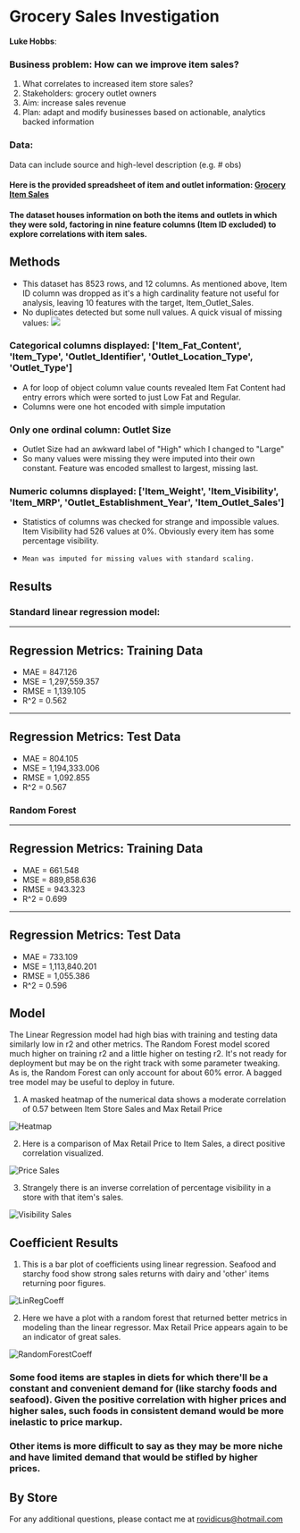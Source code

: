 # Grocery Sales Investigation

**Luke Hobbs**: 

### Business problem: How can we improve item sales?
1. What correlates to increased item store sales?
2. Stakeholders: grocery outlet owners
3. Aim: increase sales revenue
4. Plan: adapt and modify businesses based on actionable, analytics backed information

### Data:
Data can include source and high-level description (e.g. # obs)
#### Here is the provided spreadsheet of item and outlet information: [Grocery Item Sales](https://drive.google.com/file/d/1syH81TVrbBsdymLT_jl2JIf6IjPXtSQw/view)
#### The dataset houses information on both the items and outlets in which they were sold, factoring in nine feature columns (Item ID excluded) to explore correlations with item sales.

## Methods
- This dataset has 8523 rows, and 12 columns. As mentioned above, Item ID column was dropped as it's a high cardinality feature not useful for analysis, leaving 10 features with the target, Item_Outlet_Sales.
- No duplicates detected but some null values. A quick visual of missing values:
  ![](https://github.com/Rovidicus/Prediction-of-Product-Sales/assets/141533406/c675b525-7e35-4d41-913a-a7a038badbf6)
### Categorical columns displayed: ['Item_Fat_Content', 'Item_Type', 'Outlet_Identifier', 'Outlet_Location_Type', 'Outlet_Type']
-   A for loop of object column value counts revealed Item Fat Content had entry errors which were sorted to just Low Fat and Regular.
-   Columns were one hot encoded with simple imputation
### Only one ordinal column: Outlet Size
-   Outlet Size had an awkward label of "High" which I changed to "Large"
-   So many values were missing they were imputed into their own constant. Feature was encoded smallest to largest, missing last.
### Numeric columns displayed: ['Item_Weight', 'Item_Visibility', 'Item_MRP', 'Outlet_Establishment_Year', 'Item_Outlet_Sales']
-   Statistics of columns was checked for strange and impossible values. Item Visibility had 526 values at 0%. Obviously every item has some percentage visibility.
-     Mean was imputed for missing values with standard scaling.
## Results

### Standard linear regression model: 
------------------------------------------------------------
Regression Metrics: Training Data
------------------------------------------------------------
- MAE = 847.126
- MSE = 1,297,559.357
- RMSE = 1,139.105
- R^2 = 0.562

------------------------------------------------------------
Regression Metrics: Test Data
------------------------------------------------------------
- MAE = 804.105
- MSE = 1,194,333.006
- RMSE = 1,092.855
- R^2 = 0.567

### Random Forest

------------------------------------------------------------
Regression Metrics: Training Data
------------------------------------------------------------
- MAE = 661.548
- MSE = 889,858.636
- RMSE = 943.323
- R^2 = 0.699

------------------------------------------------------------
Regression Metrics: Test Data
------------------------------------------------------------
- MAE = 733.109
- MSE = 1,113,840.201
- RMSE = 1,055.386
- R^2 = 0.596

## Model

The Linear Regression model had high bias with training and testing data similarly low in r2 and other metrics.
The Random Forest model scored much higher on training r2 and a little higher on testing r2. It's not ready for deployment but may be on the right track with some parameter tweaking.
As is, the Random Forest can only account for about 60% error. A bagged tree model may be useful to deploy in future.

1. A masked heatmap of the numerical data shows a moderate correlation of 0.57 between Item Store Sales and Max Retail Price

![Heatmap](https://github.com/Rovidicus/Prediction-of-Product-Sales/assets/141533406/ac43df22-4407-43b5-9c0b-da13e8405c16)

2. Here is a comparison of Max Retail Price to Item Sales, a direct positive correlation visualized.

![Price Sales](https://github.com/Rovidicus/Prediction-of-Product-Sales/assets/141533406/c06ed4c2-bc5d-4186-85d8-6782b7120132)

3. Strangely there is an inverse correlation of percentage visibility in a store with that item's sales.

![Visibility Sales](https://github.com/Rovidicus/Prediction-of-Product-Sales/assets/141533406/6b86fd04-dcfd-43a9-8bd6-48ab28b5c00a)

## Coefficient Results

1. This is a bar plot of coefficients using linear regression. Seafood and starchy food show strong sales returns with dairy and 'other' items returning poor figures.

![LinRegCoeff](https://github.com/Rovidicus/Prediction-of-Product-Sales/assets/141533406/c67c6c54-5982-4336-8ec0-5c434a2d97d4)

2. Here we have a plot with a random forest that returned better metrics in modeling than the linear regressor. Max Retail Price appears again to be an indicator of great sales.

![RandomForestCoeff](https://github.com/Rovidicus/Prediction-of-Product-Sales/assets/141533406/ca4ca146-63b2-4079-b47b-ec2797deef44)

### Some food items are staples in diets for which there'll be a constant and convenient demand for (like starchy foods and seafood). Given the positive correlation with higher prices and higher sales, such foods in consistent demand would be more inelastic to price markup. 
### Other items is more difficult to say as they may be more niche and have limited demand that would be stifled by higher prices.

## By Store



For any additional questions, please contact me at rovidicus@hotmail.com
